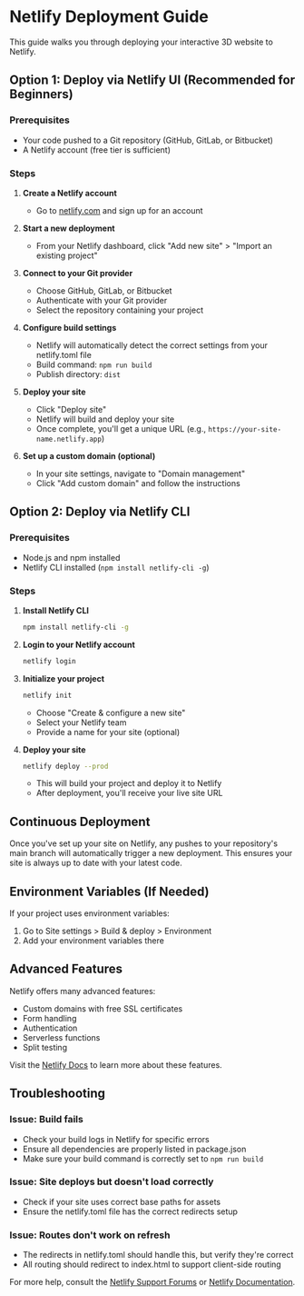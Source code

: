 # Netlify Deployment Guide

This guide walks you through deploying your interactive 3D website to Netlify.

## Option 1: Deploy via Netlify UI (Recommended for Beginners)

### Prerequisites
- Your code pushed to a Git repository (GitHub, GitLab, or Bitbucket)
- A Netlify account (free tier is sufficient)

### Steps

1. **Create a Netlify account**
   - Go to [netlify.com](https://www.netlify.com/) and sign up for an account

2. **Start a new deployment**
   - From your Netlify dashboard, click "Add new site" > "Import an existing project"

3. **Connect to your Git provider**
   - Choose GitHub, GitLab, or Bitbucket
   - Authenticate with your Git provider
   - Select the repository containing your project

4. **Configure build settings**
   - Netlify will automatically detect the correct settings from your netlify.toml file
   - Build command: `npm run build`
   - Publish directory: `dist`

5. **Deploy your site**
   - Click "Deploy site"
   - Netlify will build and deploy your site
   - Once complete, you'll get a unique URL (e.g., `https://your-site-name.netlify.app`)

6. **Set up a custom domain (optional)**
   - In your site settings, navigate to "Domain management"
   - Click "Add custom domain" and follow the instructions

## Option 2: Deploy via Netlify CLI

### Prerequisites
- Node.js and npm installed
- Netlify CLI installed (`npm install netlify-cli -g`)

### Steps

1. **Install Netlify CLI**
   ```bash
   npm install netlify-cli -g
   ```

2. **Login to your Netlify account**
   ```bash
   netlify login
   ```

3. **Initialize your project**
   ```bash
   netlify init
   ```
   - Choose "Create & configure a new site"
   - Select your Netlify team
   - Provide a name for your site (optional)

4. **Deploy your site**
   ```bash
   netlify deploy --prod
   ```
   - This will build your project and deploy it to Netlify
   - After deployment, you'll receive your live site URL

## Continuous Deployment

Once you've set up your site on Netlify, any pushes to your repository's main branch will automatically trigger a new deployment. This ensures your site is always up to date with your latest code.

## Environment Variables (If Needed)

If your project uses environment variables:
1. Go to Site settings > Build & deploy > Environment
2. Add your environment variables there

## Advanced Features

Netlify offers many advanced features:
- Custom domains with free SSL certificates
- Form handling
- Authentication
- Serverless functions
- Split testing

Visit the [Netlify Docs](https://docs.netlify.com/) to learn more about these features.

## Troubleshooting

### Issue: Build fails
- Check your build logs in Netlify for specific errors
- Ensure all dependencies are properly listed in package.json
- Make sure your build command is correctly set to `npm run build`

### Issue: Site deploys but doesn't load correctly
- Check if your site uses correct base paths for assets
- Ensure the netlify.toml file has the correct redirects setup

### Issue: Routes don't work on refresh
- The redirects in netlify.toml should handle this, but verify they're correct
- All routing should redirect to index.html to support client-side routing

For more help, consult the [Netlify Support Forums](https://answers.netlify.com/) or [Netlify Documentation](https://docs.netlify.com/). 
